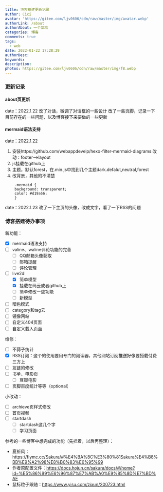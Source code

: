 ```yaml
---
title: 博客搭建更新记录
author: Cici
avatar: 'https://gitee.com/ljv0606/cdn/raw/master/img/avatar.webp'
authorLink: /about
authorAbout: 一个菜鸡
categories: 博客
comments: true
tags:
  - web
date: 2022-01-22 17:28:29
authorDesc:
keywords:
description:
photos: https://gitee.com/ljv0606/cdn/raw/master/img/f8.webp
---
```

### 更新记录

#### about页更新

date：2022.1.22
改了对话，微调了对话框的一些设计
改了一些页脚，记录一下目前存在的一些问题，以及博客接下来要做的一些更新

#### mermaid语法支持

date：2022.1.22
1. 安装https://github.com/webappdevelp/hexo-filter-mermaid-diagrams
   改动：footer——>layout
2. js挂载在github上
3. 主题，默认forest，在.min.js中找到几个主题dark.defalut,neutral,forest
4. 改背景，其他的不清楚
   ```
    .mermaid {
    background: transparent;
    color: #d19a66;
    }
   ```
date：2022.1.23
改了一下主页的头像，改成文字，看了一下RSS的问题


### 博客搭建待办事项

新功能：

- [x] mermaid语法支持
- [ ] valine、waline评论功能的完善
  - [ ] QQ邮箱头像获取
  - [ ] 邮箱提醒
  - [ ] 评论管理
- [ ] live2d
  - [x] 简单模型
  - [x] 挂载在码云或者github上
  - [ ] 简单修改一些功能
  - [ ] 新模型
- [ ] 暗色模式
- [ ] category和tag云
- [ ] 镜像网站
- [ ] 自定义404页面
- [ ] 自定义载入页面

维修：

- [ ] 不蒜子统计
- [X] RSS订阅：这个的使用要用专门的阅读器，其他网站订阅推送好像要搭载付费三方上
- [ ] 友链的修改
- [ ] 书单、电影页
  - [ ] 豆瓣电影
- [ ] 页脚百度统计等等（optional）

小改动：

- [ ] archieve页样式修改
- [ ] 首页视频
- [ ] startdash
  - [ ] startdash这几个字
  - [ ] 学习页面

参考的一些博客中想完成的功能（先挂着，以后再整理）：
- 夏祈风：https://flymc.cc/Sakura/#%E4%BA%8C%E3%80%81Sakura%E4%B8%BB%E9%A2%98%E8%B0%83%E6%95%99
- 作者原配置文件：https://docs.hojun.cn/sakura/docs/#/home?id=%E5%86%99%E6%96%87%E7%AB%A0%E9%85%8D%E7%BD%AE
- 鼠标粒子跟随：https://www.yisu.com/zixun/200723.html
